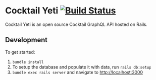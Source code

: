 # Cocktail Yeti [![Build Status](https://travis-ci.org/tomekr/cocktail-yeti.svg?branch=master)](https://travis-ci.org/tomekr/cocktail-yeti)

Cocktail Yeti is an open source Cocktail GraphQL API hosted on Rails.

## Development

To get started:

1. `bundle install`
2. To setup the database and populate it with data, run `rails db:setup`
3. `bundle exec rails server` and navigate to [http://localhost:3000](http://localhost:3000)
